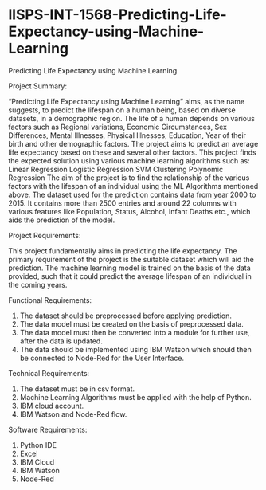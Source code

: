 # llSPS-INT-1568-Predicting-Life-Expectancy-using-Machine-Learning
Predicting Life Expectancy using Machine Learning

Project Summary:

“Predicting Life Expectancy using Machine Learning” aims, as the name suggests, to predict the lifespan on a human being, based on diverse datasets, in a demographic region. The life of a human depends on various factors such as Regional variations, Economic Circumstances, Sex Differences, Mental Illnesses, Physical Illnesses, Education, Year of their birth and other demographic factors. The project aims to predict an average life expectancy based on these and several other factors. This project finds the expected solution using various machine learning algorithms such as:
Linear Regression
Logistic Regression
SVM
Clustering
Polynomic Regression
The aim of the project is to find the relationship of the various factors with the lifespan of an individual using the ML Algorithms mentioned above.
The dataset used for the prediction contains data from year 2000 to 2015. It contains more than 2500 entries and around 22 columns with various features like Population, Status, Alcohol, Infant Deaths etc., which aids the prediction of the model.
 
Project Requirements:

This project fundamentally aims in predicting the life expectancy. The primary requirement of the project is the suitable dataset which will aid the prediction. The machine learning model is trained on the basis of the data provided, such that it could predict the average lifespan of an individual in the coming years.
 
Functional Requirements:
1. The dataset should be preprocessed before applying prediction.
2. The data model must be created on the basis of preprocessed data.
3. The data model must then be converted into a module for further use, after the data is updated.
4. The data should be implemented using IBM Watson which should then be connected to Node-Red for the User Interface. 
 
Technical Requirements:
1. The dataset must be in csv format.
2. Machine Learning Algorithms must be applied with the help of Python. 
3. IBM cloud account.
4. IBM Watson and Node-Red flow.
 
 
Software Requirements:
1. Python IDE
2. Excel
3. IBM Cloud
4. IBM Watson
5. Node-Red
